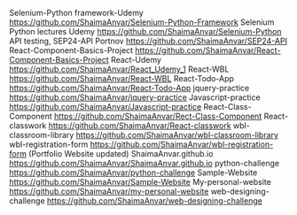 Selenium-Python framework-Udemy  https://github.com/ShaimaAnvar/Selenium-Python-Framework
Selenium Python lectures Udemy   https://github.com/ShaimaAnvar/Selenium-Python
API testing, SEP24-API Portnov   https://github.com/ShaimaAnvar/SEP24-API
React-Component-Basics-Project   https://github.com/ShaimaAnvar/React-Component-Basics-Project
React-Udemy https://github.com/ShaimaAnvar/React_Udemy_1
React-WBL  https://github.com/ShaimaAnvar/React-WBL
React-Todo-App  https://github.com/ShaimaAnvar/React-Todo-App
jquery-practice  https://github.com/ShaimaAnvar/jquery-practice
Javascript-practice  https://github.com/ShaimaAnvar/Javascript-practice
React-Class-Component   https://github.com/ShaimaAnvar/Rect-Class-Component
React-classwork   https://github.com/ShaimaAnvar/React-classwork
wbl-classroom-library https://github.com/ShaimaAnvar/wbl-classroom-library
wbl-registration-form  https://github.com/ShaimaAnvar/wbl-registration-form
(Portfolio Website updated) ShaimaAnvar.github.io https://github.com/ShaimaAnvar/ShaimaAnvar.github.io
python-challenge https://github.com/ShaimaAnvar/python-challenge
Sample-Website https://github.com/ShaimaAnvar/Sample-Website
My-personal-website https://github.com/ShaimaAnvar/my-personal-website
web-designing-challenge  https://github.com/ShaimaAnvar/web-designing-challenge



